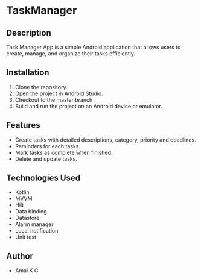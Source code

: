 # TaskManager

## Description
Task Manager App is a simple Android application that allows users to create, manage, and organize their tasks efficiently.

## Installation
1. Clone the repository.
2. Open the project in Android Studio.
3. Checkout to the master branch
4. Build and run the project on an Android device or emulator.

## Features
- Create tasks with detailed descriptions, category, priority and deadlines.
- Reminders for each tasks.
- Mark tasks as complete when finished.
- Delete and update tasks.

## Technologies Used
- Kotlin
- MVVM
- Hilt
- Data binding
- Datastore
- Alarm manager
- Local notification
- Unit test

## Author
- Amal K G
